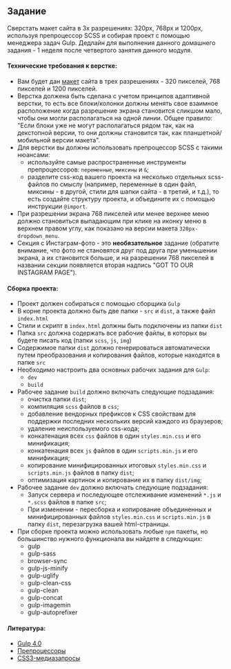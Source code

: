 ## Задание

Сверстать макет сайта в 3х разрешениях: 320px, 768px и 1200px, используя препроцессор SCSS и собирая проект с помощью менеджера задач Gulp. Дедлайн для выполнения данного домашнего задания - 1 неделя после четвертого занятия данного модуля.

#### Технические требования к верстке:
- Вам будет дан [макет](https://www.figma.com/file/OMxGUCGeJ18yGvPOL1awVQ/320px?node-id=0%3A1) сайта в трех разрешениях - 320 пикселей, 768 пикселей и 1200 пикселей. 
- Верстка должена быть сделана с учетом принципов адаптивной верстки, то есть все блоки/колонки должны менять свое взаимное расположение когда разрешение экрана становится сликшом мало, чтобы они могли располагаться на одной линии. Общее правило: "Если блоки уже не могут располагаться рядом так, как на декстопной версии, то они должны становится так, как планшетной/мобильной версии макета".
- Для  верстки вы должны использовать препроцессор SCSS с такими нюансами:
   - используйте самые распространенные инструменты препроцессоров: `переменные`, `миксины` и `&`;
   - разделите css-код вашего проекта на несколько отдельных scss-файлов по смыслу (например, переменные в один файл, миксины - в другой, стили для шапки сайта - в третий, и т.д.), то есть создайте структуру проекта, и объедините их с помощью инструкции `@import`.
- При разрешении экрана 768 пикселей или менее верхнее меню должно становиться выпадающим при клике на иконку меню в верхнем правом углу, как показано на версии макета `320px-dropdown_menu`. 
- Секция с Инстаграм-фото - это <strong>необязательное</strong> задание (обратите внимание, что фото не становятся друг под друга при уменьшении экрана, а их становится больше, и на разрешении 768 пикселей в названии секции появляется вторая надпись "GOT TO OUR INSTAGRAM PAGE").

#### Сборка проекта:
 - Проект должен собираться с помощью сборщика `Gulp`
 - В корне проекта должно быть две папки - `src` и `dist`, а также файл `index.html` 
 - Стили и скрипт в `index.html` должны быть подключены из папки `dist`
 - Папка `src` должна содержать все рабочие файлы, в которых вы будете писать код (папки `scss`, `js`, `img`)
 - Содержимое папки `dist` должно генерироваться автоматически путем преобразования и копирования файлов, которые находятся в папке `src`
 - Необходимо настроить два основных рабочих задания для `Gulp`:
   - `dev`
   - `build`
 - Рабочее задание `build` должно включать следующие подзадания:
   - очистка папки `dist`;
   - компиляция `scss` файлов в `css`;
   - добавление вендорных префиксов к CSS свойствам для поддержки последних нескольких версий каждого из браузеров;
   - удаление неиспользуемого css-кода;
   - конкатенация всех `css` файлов в один `styles.min.css` и его минификация;
   - конкатенация всех `js` файлов в один `scripts.min.js` и его минификация;   
   - копирование минифицированных итоговых `styles.min.css` и `scripts.min.js` файлов в папку `dist`;
   - оптимизация картинок и копирование их в папку `dist/img`;
 - Рабочее задание `dev` должно включать следующие подзадания:
   - Запуск сервера и последующее отслеживание изменений `*.js` и `*.scss` файлов в папке `src`;
   - При изменении - пересборка и копирование объединенных и минифицированных файлов `styles.min.css` и `scripts.min.js` в папку `dist`, перезагрузка вашей html-страницы.
 - При сборке проекта можно использовать любые `npm` пакеты, но большинство нужного функционала вы найдете в следующих:
   - gulp
   - gulp-sass
   - browser-sync
   - gulp-js-minify
   - gulp-uglify
   - gulp-clean-css
   - gulp-clean
   - gulp-concat
   - gulp-imagemin
   - gulp-autoprefixer

#### Литература:
- [Gulp 4.0](https://andreyolegovich.ru/IT/gulp/)
- [Препроцессоры](https://dan-it.gitlab.io/fe-book/advanced_frontend/lesson10_preprocessors/preprocessors.html)
- [CSS3-медиазапросы](https://html5book.ru/css3-mediazaprosy/)
